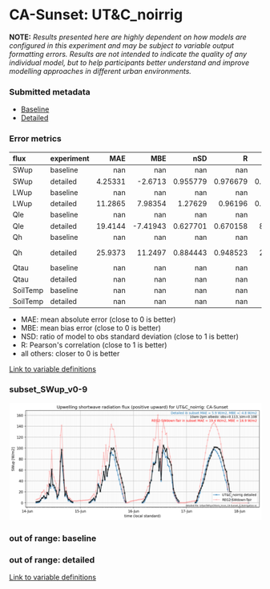 # CA-Sunset: UT&C_noirrig

**NOTE:** *Results presented here are highly dependent on how models are configured in this experiment and may be subject to variable output formatting errors. Results are not intended to indicate the quality of any individual model, but to help participants better understand and improve modelling approaches in different urban environments.*

### Submitted metadata

- [Baseline](UT&C_noirrig_CA-Sunset_baseline_attrs.md)
- [Detailed](UT&C_noirrig_CA-Sunset_detailed_attrs.md)

### Error metrics

| flux     | experiment   |       MAE |       MBE |        nSD |          R |        5th |      95th |      RMSE |      cRMSE |      AMBE |       1-nSD |         1-R |     nSkewness |   nKurtosis |     Overlap |
|:---------|:-------------|----------:|----------:|-----------:|-----------:|-----------:|----------:|----------:|-----------:|----------:|------------:|------------:|--------------:|------------:|------------:|
| SWup     | baseline     | nan       | nan       | nan        | nan        | nan        | nan       | nan       | nan        | nan       | nan         | nan         | nan           | nan         | nan         |
| SWup     | detailed     |   4.25331 |  -2.6713  |   0.955779 |   0.976679 |   0.762823 |   5.05409 |   6.62053 |   0.215721 |   2.6713  |   0.0442192 |   0.0233214 |   0.00231696  |   0.516269  |   0.0766856 |
| LWup     | baseline     | nan       | nan       | nan        | nan        | nan        | nan       | nan       | nan        | nan       | nan         | nan         | nan           | nan         | nan         |
| LWup     | detailed     |  11.2865  |   7.98354 |   1.27629  |   0.96196  |   0.185198 |  38.5729  |  19.1843  |   0.416457 |   7.98354 |   0.276289  |   0.0380403 |   0.393145    |   0.90421   |   0.063083  |
| Qle      | baseline     | nan       | nan       | nan        | nan        | nan        | nan       | nan       | nan        | nan       | nan         | nan         | nan           | nan         | nan         |
| Qle      | detailed     |  19.4144  |  -7.41943 |   0.627701 |   0.670158 |   8.39398  |  39.0828  |  34.6855  |   0.743432 |   7.41943 |   0.3723    |   0.329842  |   0.130369    |   1.06043   |   0.16143   |
| Qh       | baseline     | nan       | nan       | nan        | nan        | nan        | nan       | nan       | nan        | nan       | nan         | nan         | nan           | nan         | nan         |
| Qh       | detailed     |  25.9373  |  11.2497  |   0.884443 |   0.948523 |  22.7231   |  10.0105  |  35.2696  |   0.323125 |  11.2497  |   0.11556   |   0.0514767 |   8.32493e-05 |   0.0795725 |   0.367909  |
| Qtau     | baseline     | nan       | nan       | nan        | nan        | nan        | nan       | nan       | nan        | nan       | nan         | nan         | nan           | nan         | nan         |
| Qtau     | detailed     | nan       | nan       | nan        | nan        | nan        | nan       | nan       | nan        | nan       | nan         | nan         | nan           | nan         | nan         |
| SoilTemp | baseline     | nan       | nan       | nan        | nan        | nan        | nan       | nan       | nan        | nan       | nan         | nan         | nan           | nan         | nan         |
| SoilTemp | detailed     | nan       | nan       | nan        | nan        | nan        | nan       | nan       | nan        | nan       | nan         | nan         | nan           | nan         | nan         |

 - MAE: mean absolute error (close to 0 is better)
 - MBE: mean bias error (close to 0 is better)
 - NSD: ratio of model to obs standard deviation (close to 1 is better)
 - R: Pearson's correlation (close to 1 is better)
 - all others: closer to 0 is better

[Link to variable definitions](../modelattrs/variable_definitions.md)

### <a name="subset_swup_v0-9"></a>subset_SWup_v0-9
[![UT&C_noirrig_CA-Sunset_subset_SWup_v0-9.png](UT&C_noirrig_CA-Sunset_subset_SWup_v0-9.png)](UT&C_noirrig_CA-Sunset_subset_SWup_v0-9.png)

### out of range: baseline


### out of range: detailed



[Link to variable definitions](../modelattrs/variable_definitions.md)

